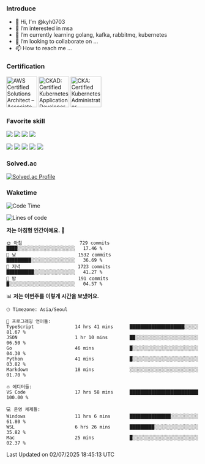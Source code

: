 ### Introduce

<!---
kyh0703/kyh0703 is a ✨ special ✨ repository because its `README.md` (this file) appears on your GitHub profile.
You can click the Preview link to take a look at your changes.
--->

- 👋 Hi, I’m @kyh0703
- 👀 I’m interested in msa
- 🌱 I’m currently learning golang, kafka, rabbitmq, kubernetes
- 💞️ I’m looking to collaborate on ...
- 📫 How to reach me ...

### Certification

<!--START_SECTION:badges-->
<a href="https://www.credly.com/badges/09892086-1381-46b2-bf2d-b67c96fef65f" title="AWS Certified Solutions Architect – Associate"><img src="https://images.credly.com/size/80x80/images/0e284c3f-5164-4b21-8660-0d84737941bc/image.png" alt="AWS Certified Solutions Architect – Associate" width="80" height="80"></a>
<a href="https://www.credly.com/badges/d01db81e-fc4f-489b-bd4f-3439d9fe33aa" title="CKAD: Certified Kubernetes Application Developer"><img src="https://images.credly.com/size/80x80/images/cc8adc83-1dc6-4d57-8e20-22171247e052/blob" alt="CKAD: Certified Kubernetes Application Developer" width="80" height="80"></a>
<a href="https://www.credly.com/badges/fdcd089e-c598-4c77-8383-73de53513b4b" title="CKA: Certified Kubernetes Administrator"><img src="https://images.credly.com/size/80x80/images/8b8ed108-e77d-4396-ac59-2504583b9d54/cka_from_cncfsite__281_29.png" alt="CKA: Certified Kubernetes Administrator" width="80" height="80"></a>
<!--END_SECTION:badges-->

### Favorite skill

<img src="https://img.shields.io/badge/C-000000?style=flat&logo=c&logoColor=A8B9CC" /> <img src="https://img.shields.io/badge/C++-000000?style=flat&logo=c%2B%2B&logoColor=00599C" /> <img src="https://img.shields.io/badge/Go-000000?style=flat&logo=go&logoColor=00ADD8" /> <img src="https://img.shields.io/badge/nodejs-000000?style=flat&logo=node.js&logoColor=A8B9CC" />

<img src="https://img.shields.io/badge/Docker-000000?style=flat&logo=docker&logoColor=2496ED"/> <img src="https://img.shields.io/badge/Kubernetes-000000?style=flat&logo=kubernetes&logoColor=326CE5"/> <img src="https://img.shields.io/badge/rancher-000000?style=flat&logo=rancher&logoColor=0075A8"/> <img src="https://img.shields.io/badge/harbor-000000?style=flat&logo=harbor&logoColor=60B932"/> <img src="https://img.shields.io/badge/ceph-000000?style=flat&logo=ceph&logoColor=EF5C55"/>

### Solved.ac

[![Solved.ac Profile](http://mazassumnida.wtf/api/generate_badge?boj=kyh0703)](https://solved.ac/kyh0703)

### Waketime

<!--START_SECTION:waka-->
![Code Time](http://img.shields.io/badge/Code%20Time-4%2C367%20hrs%2053%20mins-blue)

![Lines of code](https://img.shields.io/badge/%EC%A0%80%EB%8A%94%20%EC%97%AC%ED%83%9C%EA%B9%8C%EC%A7%80%20-7.6%20million%20%EC%A4%84%EC%9D%98%20%EC%BD%94%EB%93%9C%EB%A5%BC%20%EC%9E%91%EC%84%B1%ED%96%88%EC%96%B4%EC%9A%94.-blue)

**저는 아침형 인간이에요. 🐤** 

```text
🌞 아침                     729 commits         ████░░░░░░░░░░░░░░░░░░░░░   17.46 % 
🌆 낮　                     1532 commits        █████████░░░░░░░░░░░░░░░░   36.69 % 
🌃 저녁                     1723 commits        ██████████░░░░░░░░░░░░░░░   41.27 % 
🌙 밤　                     191 commits         █░░░░░░░░░░░░░░░░░░░░░░░░   04.57 % 
```


📊 **저는 이번주를 이렇게 시간을 보냈어요.** 

```text
🕑︎ Timezone: Asia/Seoul

💬 프로그래밍 언어들: 
TypeScript               14 hrs 41 mins      ████████████████████░░░░░   81.67 % 
JSON                     1 hr 10 mins        ██░░░░░░░░░░░░░░░░░░░░░░░   06.50 % 
Go                       46 mins             █░░░░░░░░░░░░░░░░░░░░░░░░   04.30 % 
Python                   41 mins             █░░░░░░░░░░░░░░░░░░░░░░░░   03.82 % 
Markdown                 18 mins             ░░░░░░░░░░░░░░░░░░░░░░░░░   01.70 % 

🔥 에디터들: 
VS Code                  17 hrs 58 mins      █████████████████████████   100.00 % 

💻 운영 체제들: 
Windows                  11 hrs 6 mins       ███████████████░░░░░░░░░░   61.80 % 
WSL                      6 hrs 26 mins       █████████░░░░░░░░░░░░░░░░   35.82 % 
Mac                      25 mins             █░░░░░░░░░░░░░░░░░░░░░░░░   02.37 % 
```


 Last Updated on 02/07/2025 18:45:13 UTC
<!--END_SECTION:waka-->
